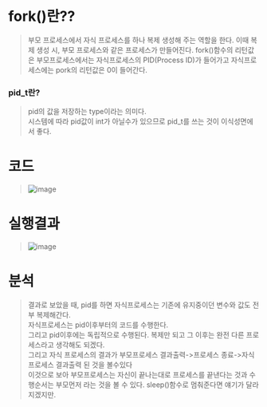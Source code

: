 # fork()란??
> 부모 프로세스에서 자식 프로세스를 하나 복제 생성해 주는 역할을 한다.
> 이때 복제 생성 시, 부모 프로세스와 같은 프로세스가 만들어진다.
> fork()함수의 리턴값은 부모프로세스에서는 자식프로세스의 PID(Process ID)가 들어가고
> 자식프로세스에는 pork의 리턴값은 0이 들어간다.

### pid_t란?
> pid의 값을 저장하는 type이라는 의미다.<br/>
> 시스템에 따라 pid값이 int가 아닐수가 있으므로 pid_t를 쓰는 것이 이식성면에서 좋다.

# 코드
> ![image](https://user-images.githubusercontent.com/79188587/165891102-6d9e6f37-3f65-42c7-b128-385e842aa077.png)

# 실행결과
> ![image](https://user-images.githubusercontent.com/79188587/165890916-71d4caee-208e-4a20-b212-119e924509f2.png)

# 분석
> 결과로 보았을 때, pid를 하면 자식프로세스는 기존에 유지중이던 변수와 값도 전부 복제해간다.<br/>
> 자식프로세스는 pid이후부터의 코드를 수행한다.<br/>
> 그리고 pid이후에는 독립적으로 수행된다.  복제만 되고 그 이후는 완전 다른 프로세스라고 생각해도 되겠다.<br/>
> 그리고 자식 프로세스의 결과가 부모프로세스 결과출력->프로세스 종료->자식프로세스 결과출력 된 것을 볼수있다<br/>
> 이것으로 보아 부모프로세스는 자신이 끝나는대로 프로세스를 끝낸다는 것과 수행순서는 부모먼저 라는 것을 볼 수 있다. sleep()함수로 멈춰준다면 얘기가 달라지겠지만.<br/>
